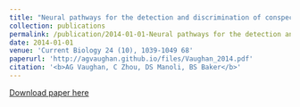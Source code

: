 ```yaml
---
title: "Neural pathways for the detection and discrimination of conspecific song in D. melanogaster (2014)"
collection: publications
permalink: /publication/2014-01-01-Neural pathways for the detection and discrimination of conspecific song in D. melanogaster
date: 2014-01-01
venue: 'Current Biology 24 (10), 1039-1049 68'
paperurl: 'http://agvaughan.github.io/files/Vaughan_2014.pdf'
citation: '<b>AG Vaughan, C Zhou, DS Manoli, BS Baker</b>'
---
```

[Download paper here](http://agvaughan.github.io/files/Vaughan_2014.pdf)
